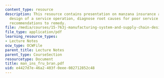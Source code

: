 ```yaml
---
content_type: resource
description: This resource contains presentation on manzana insurance and examine
  design of a service operation, diagnose root causes for poor service and develop
  recommendations to remedy.
file: /media/courses/15-763j-manufacturing-system-and-supply-chain-design-spring-2005/e4427d7e46a2403f0eee082712852c48_man_ins_fru_bran.pdf
file_type: application/pdf
learning_resource_types:
- Lecture Notes
ocw_type: OCWFile
parent_title: Lecture Notes
parent_type: CourseSection
resourcetype: Document
title: man_ins_fru_bran.pdf
uid: e4427d7e-46a2-403f-0eee-082712852c48
---
```

